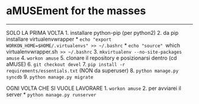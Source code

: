 aMUSEment for the masses
=====
---------------------
SOLO LA PRIMA VOLTA
    1. installare python-pip (per python2)
    2. da pip installare virtualenvwrapper
        * `echo "export WORKON_HOME=$HOME/.virtualenvs" >> ~/.bashrc`
        * `echo "source" `which virtualenvwrapper.sh` >> ~/.bashrc`
    3. `mkvirtualenv --no-site-packages amuse`
    4. `workon amuse`
    5. clonare il repository e posizionarsi dentro (cd aMUSE)
    6. `git checkout devel`
    7. `pip install -r requirements/essentials.txt` (NON da superuser)
    8. `python manage.py syncdb`
    9. `python manage.py migrate`

OGNI VOLTA CHE SI VUOLE LAVORARE
    1. `workon amuse`
    2. per avviarei il server
        * `python manage.py runserver`
